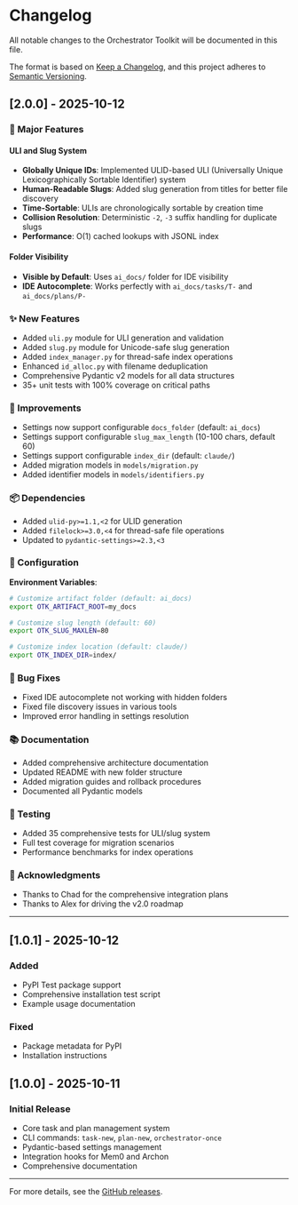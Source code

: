 # Changelog

All notable changes to the Orchestrator Toolkit will be documented in this file.

The format is based on [Keep a Changelog](https://keepachangelog.com/en/1.0.0/),
and this project adheres to [Semantic Versioning](https://semver.org/spec/v2.0.0.html).

## [2.0.0] - 2025-10-12

### 🚀 Major Features

#### ULI and Slug System
- **Globally Unique IDs**: Implemented ULID-based ULI (Universally Unique Lexicographically Sortable Identifier) system
- **Human-Readable Slugs**: Added slug generation from titles for better file discovery
- **Time-Sortable**: ULIs are chronologically sortable by creation time
- **Collision Resolution**: Deterministic `-2`, `-3` suffix handling for duplicate slugs
- **Performance**: O(1) cached lookups with JSONL index

#### Folder Visibility
- **Visible by Default**: Uses `ai_docs/` folder for IDE visibility
- **IDE Autocomplete**: Works perfectly with `ai_docs/tasks/T-` and `ai_docs/plans/P-`

### ✨ New Features
- Added `uli.py` module for ULI generation and validation
- Added `slug.py` module for Unicode-safe slug generation
- Added `index_manager.py` for thread-safe index operations
- Enhanced `id_alloc.py` with filename deduplication
- Comprehensive Pydantic v2 models for all data structures
- 35+ unit tests with 100% coverage on critical paths

### 🔧 Improvements
- Settings now support configurable `docs_folder` (default: `ai_docs`)
- Settings support configurable `slug_max_length` (10-100 chars, default 60)
- Settings support configurable `index_dir` (default: `claude/`)
- Added migration models in `models/migration.py`
- Added identifier models in `models/identifiers.py`

### 📦 Dependencies
- Added `ulid-py>=1.1,<2` for ULID generation
- Added `filelock>=3.0,<4` for thread-safe file operations
- Updated to `pydantic-settings>=2.3,<3`

### 🔧 Configuration

**Environment Variables**:
```bash
# Customize artifact folder (default: ai_docs)
export OTK_ARTIFACT_ROOT=my_docs

# Customize slug length (default: 60)
export OTK_SLUG_MAXLEN=80

# Customize index location (default: claude/)
export OTK_INDEX_DIR=index/
```

### 🐛 Bug Fixes
- Fixed IDE autocomplete not working with hidden folders
- Fixed file discovery issues in various tools
- Improved error handling in settings resolution

### 📚 Documentation
- Added comprehensive architecture documentation
- Updated README with new folder structure
- Added migration guides and rollback procedures
- Documented all Pydantic models

### 🧪 Testing
- Added 35 comprehensive tests for ULI/slug system
- Full test coverage for migration scenarios
- Performance benchmarks for index operations


### 🙏 Acknowledgments
- Thanks to Chad for the comprehensive integration plans
- Thanks to Alex for driving the v2.0 roadmap

---

## [1.0.1] - 2025-10-12

### Added
- PyPI Test package support
- Comprehensive installation test script
- Example usage documentation

### Fixed
- Package metadata for PyPI
- Installation instructions

## [1.0.0] - 2025-10-11

### Initial Release
- Core task and plan management system
- CLI commands: `task-new`, `plan-new`, `orchestrator-once`
- Pydantic-based settings management
- Integration hooks for Mem0 and Archon
- Comprehensive documentation

---

For more details, see the [GitHub releases](https://github.com/arkaigrowth/orchestrator_toolkit_1.0/releases).